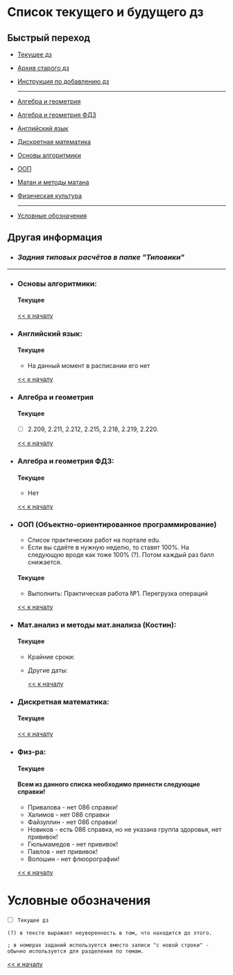 # Список текущего и будущего дз

## Быстрый переход

- [Текущее дз](README.md#Список-текущего-и-будущего-дз)
- [Архив старого дз](архив_дз.md)
- [Инструкция по добавлению дз](Как_вам_добавлять_сюда_дз/Как_добавить_дз.md)

    ***

- [Алгебра и геометрия](#Алгебра-и-геометрия)
- [Алгебра и геометрия ФДЗ](#Алгебра-и-геометрия-ФДЗ)
- [Английский язык](#Английский-язык)
- [Дискретная математика](#Дискретная-математика)
- [Основы алгоритмики](#Основы-алгоритмики)
- [ООП](#Объектно-ориентированное-программирование)
- [Матан и методы матана](#матанализ-и-методы-матанализа-костин)
- [Физическая культура](#Физ-ра)

    ***
    
- [Условные обозначения](#Условные-обозначения)


## Другая информация
- ### __*Задния типовых расчётов в папке "Типовики"*__

***

- ### Основы алгоритмики:
    #### Текущее
    

    [<< к началу](#Быстрый-переход)

- ### Английский язык:
    #### Текущее
    - На данный момент в расписании его нет

    [<< к началу](#Быстрый-переход)
    
- ### Алгебра и геометрия 
    #### Текущее
    - [ ] 2.209, 2.211, 2.212, 2.215, 2.218, 2.219, 2.220.

    [<< к началу](#Быстрый-переход)

- ### Алгебра и геометрия ФДЗ:
    #### Текущее
	- Нет

    [<< к началу](#Быстрый-переход)
    
- ### ООП (Объектно-ориентированное программирование)
    - Список практических работ на портале edu.
    - Если вы сдаёте в нужную неделю, то ставят 100%. На следующую вроде как тоже 100% (?). Потом каждый раз балл снижается.
    
    #### Текущее
	- Выполнить: Практическая работа №1. Перегрузка операций
	
    [<< к началу](#Быстрый-переход)
	
- ### Мат.анализ и методы мат.анализа (Костин):
    #### Текущее
    
    
    - Крайние сроки: 
     
    - Другие даты:

        [<< к началу](#Быстрый-переход)

- ### Дискретная математика:
    #### Текущее

    [<< к началу](#Быстрый-переход)

- ### Физ-ра:
    #### Текущее
    #### Всем из данного списка необходимо принести следующие справки!
    - Привалова - нет 086 справки!
    - Халимов - нет 086 справки
    - Файзуллин - нет 086 справки!
    - Новиков - есть 086 справка, но не указана группа здоровья, нет прививок!
    - Гюльмамедов - нет прививок!
    - Павлов - нет прививок!
    - Волошин - нет флюорографии!

    [<< к началу](#Быстрый-переход)

# Условные обозначения
- [ ] `Текущее дз`

`(?) в тексте выражает неуверенность в том, что находится до этого.`

`; в номерах заданий используется вместо записи "с новой строки" - обычно используется для разделения по темам. `

[<< к началу](#Быстрый-переход)
